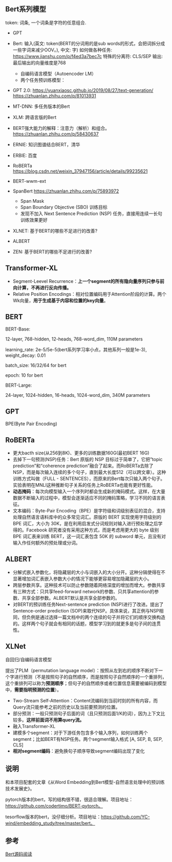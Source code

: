 ## Bert系列模型

token: 词条, 一个词条是字符的任意组合.

* GPT
* Bert: 输入(英文: token(BERT的分词用的是sub words的形式，会把词拆分成一些字词来减少OOV。), 中文: 字) 如何做各种任务: https://www.jianshu.com/p/f4ed3a7bec7c 特殊的分离符: CLS/SEP 输出: 最后输出的向量维度是768
  * 自编码语言模型（Autoencoder LM）
  * 两个任务预训练模型：
* GPT 2.0: https://yuanxiaosc.github.io/2019/08/27/text-generation/ https://zhuanlan.zhihu.com/p/81013931
* MT-DNN: 多任务版本的Bert
* XLM: 跨语言版的Bert
* BERT强大能力的解释：注意力（解析）和组合。https://zhuanlan.zhihu.com/p/58430637
* ERNIE: 知识图谱结合BERT，清华
* ERBIE: 百度

* RoBERTa https://blog.csdn.net/weixin_37947156/article/details/99235621
* BERT-wwm-ext
* SpanBert https://zhuanlan.zhihu.com/p/75893972
  * Span Mask
  * Span Boundary Objective (SBO) 训练目标
  * 发现不加入 Next Sentence Prediction (NSP) 任务，直接用连续一长句训练效果更好

* XLNET: 基于BERT的哪些不足进行的改善?
* ALBERT
* ZEN: 基于BERT的哪些不足进行的改善? 

## Transformer-XL

* Segment-Leevel Recurrence：**上一个segment的所有隐向量序列只参与前向计算，不再进行反向传播。**
* Relative Position Encodings：相对位置编码用于Attention阶段的计算。两个Wk向量，**用于生成基于内容和位置的key向量**。

## BERT

BERT-Base:

12-layer, 768-hidden, 12-heads, 768-word_dim, 110M parameters

learning_rate: 2e-5/5e-5(bert系列学习率小点，其他系列一般是1e-3), weight_decay: 0.01

batch_size: 16/32/64 for bert

epoch: 10 for bert

BERT-Large:

24-layer, 1024-hidden, 16-heads, 1024-word_dim, 340M parameters

## GPT

BPE(Byte Pair Encoding)

## RoBERTa

* 更大bacth size(从256到8K)、更多的训练数据160G(最初BERT 16G)
* 去掉下一句预测(NSP)任务：Bert 原版的 NSP 目标过于简单了，它把”topic prediction”和“coherence prediction”融合了起来。而RoBERTa去除了NSP，而是每次输入连续的多个句子，直到最大长度512（可以跨文章）。这种训练方式叫做（FULL - SENTENCES），而原来的Bert每次只输入两个句子。实验表明在MNLI这种推断句子关系的任务上RoBERTa也能有更好性能。
* **动态掩码**：每次向模型输入一个序列时都会生成新的掩码模式。这样，在大量数据不断输入的过程中，模型会逐渐适应不同的掩码策略，学习不同的语言表征。
* 文本编码：Byte-Pair Encoding（BPE）是字符级和词级别表征的混合，支持处理自然语言语料库中的众多常见词汇。原版的 BERT 实现使用字符级别的 BPE 词汇，大小为 30K，是在利用启发式分词规则对输入进行预处理之后学得的。Facebook 研究者没有采用这种方式，而是考虑用更大的 byte 级别 BPE 词汇表来训练 BERT，这一词汇表包含 50K 的 subword 单元，且没有对输入作任何额外的预处理或分词。

## ALBERT

* 分解式嵌入参数化，将隐藏层的大小与词嵌入的大小分开。这种分隔使得在不显著增加词汇表嵌入参数大小的情况下能够更容易增加隐藏层的大小。
* 跨层参数共享。这种技术可以防止参数随着网络深度的增加而增大。参数共享有三种方式：只共享feed-forward network的参数、只共享attention的参数、共享全部参数。ALBERT默认是共享全部参数的。
* 对BERT的预训练任务Next-sentence prediction (NSP)进行了改进。提出了Sentence-order prediction (SOP)来取代NSP。具体来说，其正例与NSP相同，但负例是通过选择一篇文档中的两个连续的句子并将它们的顺序交换构造的。这样两个句子就会有相同的话题，模型学习到的就更多是句子间的连贯性。

## XLNet

自回归/自编码语言模型

提出了PLM（permutation language model）：按照从左到右的顺序不断对下一个字进行预测（不是按照句子的自然顺序，而是按照句子自然顺序的一个重排列，这个重排列可以称为**预测顺序**；但句子的自然顺序或者位置信息需要被编码到模型中，**需要指明预测的位置**）。

* Two-Stream Self-Attention：Content流编码到当前时刻的所有内容，而Query流只能参考之前的历史以及当前要预测的位置。
* 部分预测：一般只预测句子后面的词（且只预测后面1/K的词），因为上下文比较多。**这样前面词不用算query流。**
* 融入Transformer-XL
* 建模多个segment：对于下游任务包含多个输入序列，如何训练两个segment；比如BERT有NSP任务。两个segment输入格式 \[A, SEP, B, SEP, CLS\]
* **相对segment编码**：避免换句子顺序导致segment编码出现了变化

## 说明

和本项目配套的文章《从Word Embedding到Bert模型-自然语言处理中的预训练技术发展史》。

pytorch版本的bert，写的结构很不错，很适合理解。项目地址：https://github.com/codertimo/BERT-pytorch。

tesorflow版本的bert，没仔细分析。项目地址：https://github.com/YC-wind/embedding_study/tree/master/bert。

## 参考

[Bert源码阅读](https://blog.csdn.net/yujianmin1990/article/details/85175905)

